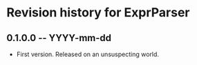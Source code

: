 # Revision history for ExprParser

## 0.1.0.0  -- YYYY-mm-dd

* First version. Released on an unsuspecting world.
